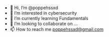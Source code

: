 - 👋 Hi, I’m @poppehssxd
- 👀 I’m interested in cybersecurity
- 🌱 I’m currently learning Fundamentals
- 💞️ I’m looking to collaborate on ...
- 📫 How to reach me poppehssxd@gmail.com

<!---
Itsezyhss/Itsezyhss is a ✨ special ✨ repository because its `README.md` (this file) appears on your GitHub profile.
You can click the Preview link to take a look at your changes.
--->
